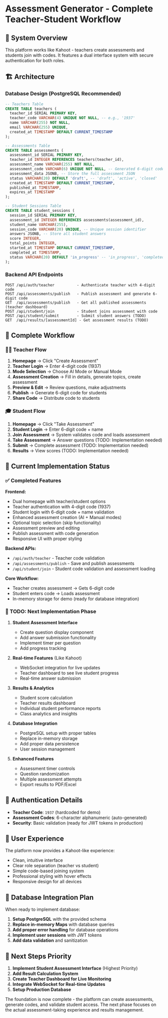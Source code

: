# Assessment Generator - Complete Teacher-Student Workflow

## 🎯 System Overview
This platform works like Kahoot - teachers create assessments and students join with codes. It features a dual interface system with secure authentication for both roles.

## 🏗️ Architecture

### Database Design (PostgreSQL Recommended)
```sql
-- Teachers Table
CREATE TABLE teachers (
  teacher_id SERIAL PRIMARY KEY,
  teacher_code VARCHAR(4) UNIQUE NOT NULL, -- e.g., '1937'
  name VARCHAR(255) NOT NULL,
  email VARCHAR(255) UNIQUE,
  created_at TIMESTAMP DEFAULT CURRENT_TIMESTAMP
);

-- Assessments Table  
CREATE TABLE assessments (
  assessment_id SERIAL PRIMARY KEY,
  teacher_id INTEGER REFERENCES teachers(teacher_id),
  assessment_name VARCHAR(255) NOT NULL,
  assessment_code VARCHAR(6) UNIQUE NOT NULL, -- Generated 6-digit code
  assessment_data JSONB, -- Store the full assessment JSON
  status VARCHAR(20) DEFAULT 'draft', -- 'draft', 'active', 'closed'
  created_at TIMESTAMP DEFAULT CURRENT_TIMESTAMP,
  published_at TIMESTAMP,
  expires_at TIMESTAMP
);

-- Student Sessions Table
CREATE TABLE student_sessions (
  session_id SERIAL PRIMARY KEY,
  assessment_id INTEGER REFERENCES assessments(assessment_id),
  student_name VARCHAR(255),
  session_code VARCHAR(20) UNIQUE, -- Unique session identifier
  answers JSONB, -- Store all student answers
  score INTEGER,
  total_points INTEGER,
  started_at TIMESTAMP DEFAULT CURRENT_TIMESTAMP,
  completed_at TIMESTAMP,
  status VARCHAR(20) DEFAULT 'in_progress' -- 'in_progress', 'completed'
);
```

### Backend API Endpoints
```
POST /api/auth/teacher          - Authenticate teacher with 4-digit code
POST /api/assessments/publish   - Publish assessment and generate 6-digit code
GET  /api/assessments/publish   - Get all published assessments (teacher dashboard)
POST /api/student/join          - Student joins assessment with code
POST /api/student/submit        - Submit student answers (TODO)
GET  /api/results/[assessmentId] - Get assessment results (TODO)
```

## 🔄 Complete Workflow

### 👨‍🏫 Teacher Flow

1. **Homepage** → Click "Create Assessment"
2. **Teacher Login** → Enter 4-digit code (1937)
3. **Mode Selection** → Choose AI Mode or Manual Mode
4. **Assessment Creation** → Fill in details, generate topics, create assessment
5. **Preview & Edit** → Review questions, make adjustments
6. **Publish** → Generate 6-digit code for students
7. **Share Code** → Distribute code to students

### 🎓 Student Flow

1. **Homepage** → Click "Take Assessment"  
2. **Student Login** → Enter 6-digit code + name
3. **Join Assessment** → System validates code and loads assessment
4. **Take Assessment** → Answer questions (TODO: Implementation needed)
5. **Submit** → Complete assessment (TODO: Implementation needed)
6. **Results** → View scores (TODO: Implementation needed)

## 🚀 Current Implementation Status

### ✅ Completed Features

**Frontend:**
- Dual homepage with teacher/student options
- Teacher authentication with 4-digit code (1937)
- Student login with 6-digit code + name validation
- Enhanced assessment creation (AI + Manual modes)
- Optional topic selection (skip functionality)
- Assessment preview and editing
- Publish assessment with code generation
- Responsive UI with proper styling

**Backend APIs:**
- `/api/auth/teacher` - Teacher code validation
- `/api/assessments/publish` - Save and publish assessments
- `/api/student/join` - Student code validation and assessment loading

**Core Workflow:**
- Teacher creates assessment → Gets 6-digit code
- Student enters code → Loads assessment
- In-memory storage for demo (ready for database integration)

### 🔧 TODO: Next Implementation Phase

1. **Student Assessment Interface**
   - Create question display component
   - Add answer submission functionality
   - Implement timer per question
   - Add progress tracking

2. **Real-time Features** (Like Kahoot)
   - WebSocket integration for live updates
   - Teacher dashboard to see live student progress
   - Real-time answer submission

3. **Results & Analytics**
   - Student score calculation
   - Teacher results dashboard
   - Individual student performance reports
   - Class analytics and insights

4. **Database Integration**
   - PostgreSQL setup with proper tables
   - Replace in-memory storage
   - Add proper data persistence
   - User session management

5. **Enhanced Features**
   - Assessment timer controls
   - Question randomization
   - Multiple assessment attempts
   - Export results to PDF/Excel

## 🔑 Authentication Details

- **Teacher Code**: `1937` (hardcoded for demo)
- **Assessment Codes**: 6-character alphanumeric (auto-generated)
- **Security**: Basic validation (ready for JWT tokens in production)

## 📱 User Experience

The platform now provides a Kahoot-like experience:
- Clean, intuitive interface
- Clear role separation (teacher vs student)
- Simple code-based joining system
- Professional styling with hover effects
- Responsive design for all devices

## 🔄 Database Integration Plan

When ready to implement database:

1. **Setup PostgreSQL** with the provided schema
2. **Replace in-memory Maps** with database queries
3. **Add proper error handling** for database operations
4. **Implement user sessions** with JWT tokens
5. **Add data validation** and sanitization

## 🎯 Next Steps Priority

1. **Implement Student Assessment Interface** (Highest Priority)
2. **Add Result Calculation System**
3. **Create Teacher Dashboard for Live Monitoring**
4. **Integrate WebSocket for Real-time Updates**
5. **Setup Production Database**

The foundation is now complete - the platform can create assessments, generate codes, and validate student access. The next phase focuses on the actual assessment-taking experience and results management.
